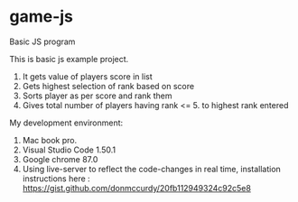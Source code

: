 # game-js
Basic JS program

This is basic js example project.

1. It gets value of players score in list
2. Gets highest selection of rank based on score
3. Sorts player as per score and rank them
4. Gives total number of players having rank <= 5. to highest rank entered

My development environment:
1. Mac book pro.
2. Visual Studio Code 1.50.1
3. Google chrome 87.0
4. Using live-server to reflect the code-changes in real time, installation instructions here : https://gist.github.com/donmccurdy/20fb112949324c92c5e8